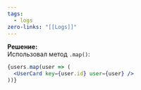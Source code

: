 ```yaml
---
tags:
  - logs
zero-links: "[[Logs]]"
---
```

**Решение:**  
Использовал метод `.map()`:

```jsx
{users.map(user => (
  <UserCard key={user.id} user={user} />
))}